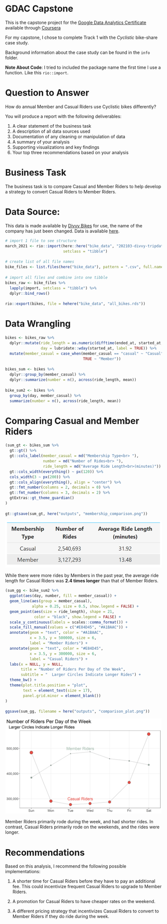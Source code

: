 GDAC Capstone
================

<!-- README.md is generated from README.Rmd. Please edit that file -->

This is the capstone project for the [Google Data Analytics
Certificate](https://www.coursera.org/professional-certificates/google-data-analytics?)
available through [Coursera](https://www.coursera.org/)

For my capstone, I chose to complete Track 1 with the *Cyclistic*
bike-share case study.

Background information about the case study can be found in the `info`
folder.

**Note About Code**: I tried to included the package name the first time
I use a function. Like this `rio::import`.

# **Question to Answer**

How do annual Member and Casual Riders use Cyclistic bikes differently?

You will produce a report with the following deliverables:

1.  A clear statement of the business task
2.  A description of all data sources used
3.  Documentation of any cleaning or manipulation of data
4.  A summary of your analysis
5.  Supporting visualizations and key findings
6.  Your top three recommendations based on your analysis

# **Business Task**

The business task is to compare Casual and Member Riders to help develop
a strategy to convert Casual Riders to Member Riders.

# **Data Source:**

This data is made available by [Divvy
Bikes](https://ride.divvybikes.com/data-license-agreement) for use, the
name of the company has just been changed. Data is available
[here](https://divvy-tripdata.s3.amazonaws.com/index.html).

``` r
# import 1 file to see structure
march_2021 <- rio::import(here::here("bike_data", "202103-divvy-tripdata.csv"), 
                          setclass = "tibble")

# create list of all file names
bike_files <- list.files(here("bike_data"), pattern = ".csv", full.names = TRUE)

# import all files and combine into one tibble
bikes_raw <- bike_files %>% 
  lapply(import, setclass = "tibble") %>% 
  dplyr::bind_rows()

rio::export(bikes, file = hehere("bike_data", "all_bikes.rds"))
```

# Data Wrangling

``` r
bikes <- bikes_raw %>% 
  dplyr::mutate(ride_length = as.numeric(difftime(ended_at, started_at, units = "mins")),
                day = lubridate::wday(started_at, label = TRUE)) %>% 
  mutate(member_casual = case_when(member_casual == "casual" ~ "Casual", 
                                   TRUE ~ "Member"))

bikes_sum <- bikes %>% 
  dplyr::group_by(member_casual) %>% 
  dplyr::summarize(number = n(), across(ride_length, mean))

bike_sum2 <- bikes %>% 
  group_by(day, member_casual) %>% 
  summarize(number = n(), across(ride_length, mean))
```

# Comparing Casual and Member Riders

``` r
(sum_gt <- bikes_sum %>% 
  gt::gt() %>% 
  gt::cols_label(member_casual = md("Membership Type<br> "),
                 number = md("Number of Rides<br> "),
                 ride_length = md("Average Ride Length<br>(minutes)")) %>% 
  gt::cols_width(everything() ~ px(120)) %>% 
  cols_width(3 ~ px(200)) %>% 
  gt::cols_align(everything(), align = "center") %>% 
  gt::fmt_number(columns = 2, decimals = 0) %>% 
  gt::fmt_number(columns = 3, decimals = 2) %>% 
  gtExtras::gt_theme_guardian()
)

gt::gtsave(sum_gt, here("outputs", "membership_comparison.png"))
```

<p align="center">
<img src="outputs/membership_comparison.png" width="700px">
</p>

While there were more rides by Members in the past year, the average
ride length for Casual Riders was **2.4 times longer** than that of
Member Riders.

``` r
(sum_gg <- bike_sum2 %>% 
  ggplot(aes(day, number, fill = member_casual)) + 
  geom_line(aes(group = member_casual), 
            alpha = 0.25, size = 0.5, show.legend = FALSE) + 
  geom_point(aes(size = ride_length), shape = 21, 
             color = "black", show.legend = FALSE) +
  scale_y_continuous(labels = scales::comma_format()) +
  scale_fill_manual(values = c("#E84D45", "#A1BAAC")) + 
  annotate(geom = "text", color = "#A1BAAC", 
           x = 3.5, y = 500000, size = 6,
           label = "Member Riders") + 
  annotate(geom = "text", color = "#E84D45",
           x = 3.5, y = 300000, size = 6,
           label = "Casual Riders") + 
  labs(x = NULL, y = NULL, 
       title = "Number of Riders Per Day of the Week",
       subtitle = "  Larger Circles Indicate Longer Rides") + 
  theme_bw() +
  theme(plot.title.position = "plot", 
        text = element_text(size = 17),
        panel.grid.minor = element_blank())
)

ggsave(sum_gg, filename = here("outputs", "comparison_plot.png"))
```

<p align="center">
<img src="outputs/comparison_plot.png" width="700px">
</p>

Member Riders primarily rode during the week, and had shorter rides. In
contrast, Casual Riders primarily rode on the weekends, and the rides
were longer.

# Recommendations

Based on this analysis, I recommend the following possible
implementations:

1.  A shorter time for Casual Riders before they have to pay an
    additional fee. This could incentivize frequent Casual Riders to
    upgrade to Member Riders.

2.  A promotion for Casual Riders to have cheaper rates on the weekend.

3.  A different pricing strategy that incentivizes Casual Riders to
    convert to Member Riders if they do ride during the week.
